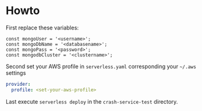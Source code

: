 # Howto

First replace these variables:
```JS
const mongoUser = '<username>';
const mongoDbName = '<databasename>';
const mongoPass = '<password>';
const mongodbCluster = '<clustername>';
```

Second set your AWS profile in `serverless.yaml` corresponding your `~/.aws` settings

```YAML
provider:
  profile: <set-your-aws-profile>
```

Last execute `serverless deploy` in the `crash-service-test` directory.